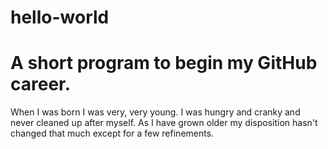 # hello-world

# A short program to begin my GitHub career.
When I was born I was very, very young.  I was hungry and cranky and never cleaned up after myself. As I have grown older my disposition hasn't changed that much except for a few refinements. 
